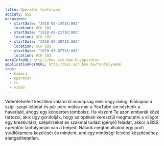 ```yaml
---
title: Operatőr tanfolyam
society: BSS
occasions:
  - startDate: "2018-02-14T18:00Z"
    location: SCH 102
  - startDate: "2018-02-21T18:00Z"
    location: SCH 102
  - startDate: "2018-02-28T18:00Z"
    location: SCH 102
  - startDate: "2018-03-07T18:00Z"
    location: SCH 102
moreInfoURL: http://bss.sch.bme.hu/operator
applicationFormURL: http://bss.sch.bme.hu/tanfolyamok
tags:
  - kamera
  - operatőr
  - tv
  - videó
---
```


Videófelvételt készíteni valamiről manapság nem nagy dolog. Előkapod a szipi-szupi telódat és pár perc múlva már a YouTube-on nézhetik a haverjaid, ahogy egy koncerten tombolsz.
Ha viszont Te azon emberek közé tartozol, akik úgy gondolják, hogy az optikán keresztül megmutatni a világot egy kreativitást, szépérzéket és szakmai tudást igénylő feladat, akkor a BSS operatőri tanfolyamán van a helyed. Nálunk megtanulhatod egy profi stúdiókamera kezelését és mindent, ami egy minőségi felvétel készítéséhez elengedhetetlen.
